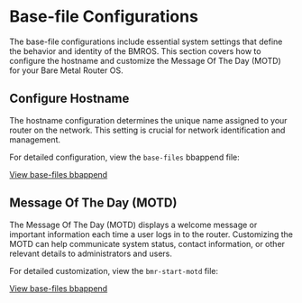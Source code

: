 # Base-file Configurations

The base-file configurations include essential system settings that define the behavior and identity of the BMROS. This section covers how to configure the hostname and customize the Message Of The Day (MOTD) for your Bare Metal Router OS.

## Configure Hostname

The hostname configuration determines the unique name assigned to your router on the network. This setting is crucial for network identification and management.

For detailed configuration, view the `base-files` bbappend file:

[View base-files bbappend](../../../yocto-meta-layers/meta-bare-metal-router/recipes-core/base-files/base-files_%25.bbappend)

## Message Of The Day (MOTD)

The Message Of The Day (MOTD) displays a welcome message or important information each time a user logs in to the router. Customizing the MOTD can help communicate system status, contact information, or other relevant details to administrators and users.

For detailed customization, view the `bmr-start-motd` file:

[View base-files bbappend](../../../yocto-meta-layers/meta-bare-metal-router/recipes-core/base-files/files/bmr-start-motd)


